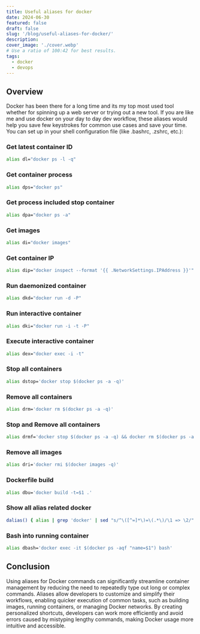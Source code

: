 ```yaml
---
title: Useful aliases for docker
date: 2024-06-30
featured: false
draft: false
slug: '/blog/useful-aliases-for-docker/'
description:
cover_image: './cover.webp'
# Use a ratio of 100:42 for best results.
tags:
  - docker
  - devops
---
```


## Overview

Docker has been there for a long time and its my top most used tool whether for spinning up a web server or trying out a new tool.
If you are like me and use docker on your day to day dev workflow, these aliases would help you save few keystrokes for common use cases and save your time.
You can set up in your shell configuration file (like .bashrc, .zshrc, etc.):

### Get latest container ID

```bash
alias dl="docker ps -l -q"
```

### Get container process

```bash
alias dps="docker ps"
```

### Get process included stop container

```bash
alias dpa="docker ps -a"
```

### Get images

```bash
alias di="docker images"
```

### Get container IP

```bash
alias dip="docker inspect --format '{{ .NetworkSettings.IPAddress }}'"
```

### Run daemonized container

```bash
alias dkd="docker run -d -P"
```

### Run interactive container

```bash
alias dki="docker run -i -t -P"
```

### Execute interactive container

```bash
alias dex="docker exec -i -t"
```

### Stop all containers

```bash
alias dstop='docker stop $(docker ps -a -q)'
```

### Remove all containers

```bash
alias drm='docker rm $(docker ps -a -q)'
```

### Stop and Remove all containers

```bash
alias drmf='docker stop $(docker ps -a -q) && docker rm $(docker ps -a -q)'
```

### Remove all images

```bash
alias dri='docker rmi $(docker images -q)'
```

### Dockerfile build

```bash
alias dbu='docker build -t=$1 .'
```

### Show all alias related docker

```bash
dalias() { alias | grep 'docker' | sed "s/^\([^=]*\)=\(.*\)/\1 => \2/" | sed "s/['|\']//g" | sort; }
```

### Bash into running container

```bash
alias dbash='docker exec -it $(docker ps -aqf "name=$1") bash'
```

## Conclusion

Using aliases for Docker commands can significantly streamline container management by reducing the need to repeatedly type out long or complex commands. Aliases allow developers to customize and simplify their workflows, enabling quicker execution of common tasks, such as building images, running containers, or managing Docker networks. By creating personalized shortcuts, developers can work more efficiently and avoid errors caused by mistyping lengthy commands, making Docker usage more intuitive and accessible.
